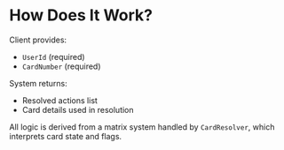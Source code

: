 # How Does It Work?

Client provides:

- `UserId` (required)
- `CardNumber` (required)

System returns:

- Resolved actions list
- Card details used in resolution

All logic is derived from a matrix system handled by `CardResolver`, which interprets card state and flags.
